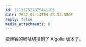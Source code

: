 ```yaml
---
id: 111137527879441105
date: 2022-04-14T04:43:33.000Z
reply: false
media_attachments: 0
---
```


把博客的嘀咕切换到了 Algolia 版本了。

